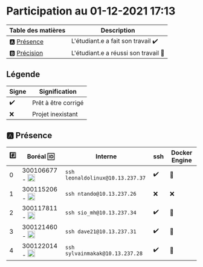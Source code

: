 # Participation au 01-12-2021 17:13

| Table des matières            | Description                                             |
|-------------------------------|---------------------------------------------------------|
| :a: [Présence](#a-présence)   | L'étudiant.e a fait son travail    :heavy_check_mark:   |
| :b: [Précision](#b-précision) | L'étudiant.e a réussi son travail  :tada:               |

## Légende

| Signe              | Signification                 |
|--------------------|-------------------------------|
| :heavy_check_mark: | Prêt à être corrigé           |
| :x:                | Projet inexistant             |

## :a: Présence

|:hash:| Boréal :id:                | Interne            | ssh | Docker Engine |
|------|----------------------------|--------------------|-----|---------------|
| 0 | 300106677 - <image src='https://avatars.githubusercontent.com/u/71027895?s=460&v=4' width=20 height=20></image> | `ssh leonaldolinux@10.13.237.37` | :heavy_check_mark: | :tada: |
| 1 | 300115206 - <image src='https://avatars.githubusercontent.com/u/73952068?s=460&v=4' width=20 height=20></image> | `ssh ntando@10.13.237.26` | :x: | :x: |
| 2 | 300117811 - <image src='https://avatars.githubusercontent.com/u/71027809?s=460&v=4' width=20 height=20></image> | `ssh sio_mh@10.13.237.34` | :heavy_check_mark: | :tada: |
| 3 | 300121460 - <image src='https://avatars.githubusercontent.com/u/71027883?s=460&v=4' width=20 height=20></image> | `ssh dave21@10.13.237.31` | :heavy_check_mark: | :tada: |
| 4 | 300122014 - <image src='https://avatars.githubusercontent.com/u/71392439?s=460&v=4' width=20 height=20></image> | `ssh sylvainmakak@10.13.237.28` | :heavy_check_mark: | :tada: |
